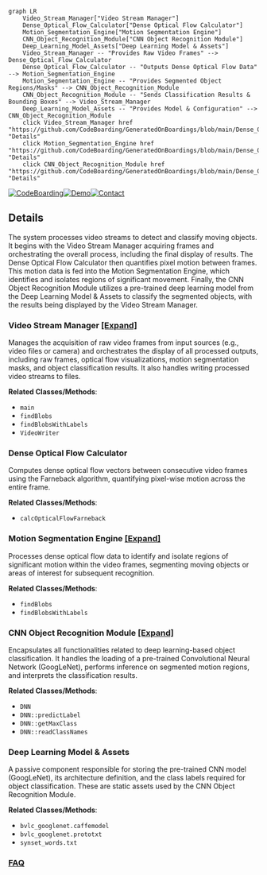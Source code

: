 ```mermaid
graph LR
    Video_Stream_Manager["Video Stream Manager"]
    Dense_Optical_Flow_Calculator["Dense Optical Flow Calculator"]
    Motion_Segmentation_Engine["Motion Segmentation Engine"]
    CNN_Object_Recognition_Module["CNN Object Recognition Module"]
    Deep_Learning_Model_Assets["Deep Learning Model & Assets"]
    Video_Stream_Manager -- "Provides Raw Video Frames" --> Dense_Optical_Flow_Calculator
    Dense_Optical_Flow_Calculator -- "Outputs Dense Optical Flow Data" --> Motion_Segmentation_Engine
    Motion_Segmentation_Engine -- "Provides Segmented Object Regions/Masks" --> CNN_Object_Recognition_Module
    CNN_Object_Recognition_Module -- "Sends Classification Results & Bounding Boxes" --> Video_Stream_Manager
    Deep_Learning_Model_Assets -- "Provides Model & Configuration" --> CNN_Object_Recognition_Module
    click Video_Stream_Manager href "https://github.com/CodeBoarding/GeneratedOnBoardings/blob/main/Dense_OpticalFlow_and_CNN_based_Motion_Segmentation_and_Object_Recognition/Video_Stream_Manager.md" "Details"
    click Motion_Segmentation_Engine href "https://github.com/CodeBoarding/GeneratedOnBoardings/blob/main/Dense_OpticalFlow_and_CNN_based_Motion_Segmentation_and_Object_Recognition/Motion_Segmentation_Engine.md" "Details"
    click CNN_Object_Recognition_Module href "https://github.com/CodeBoarding/GeneratedOnBoardings/blob/main/Dense_OpticalFlow_and_CNN_based_Motion_Segmentation_and_Object_Recognition/CNN_Object_Recognition_Module.md" "Details"
```

[![CodeBoarding](https://img.shields.io/badge/Generated%20by-CodeBoarding-9cf?style=flat-square)](https://github.com/CodeBoarding/GeneratedOnBoardings)[![Demo](https://img.shields.io/badge/Try%20our-Demo-blue?style=flat-square)](https://www.codeboarding.org/demo)[![Contact](https://img.shields.io/badge/Contact%20us%20-%20contact@codeboarding.org-lightgrey?style=flat-square)](mailto:contact@codeboarding.org)

## Details

The system processes video streams to detect and classify moving objects. It begins with the Video Stream Manager acquiring frames and orchestrating the overall process, including the final display of results. The Dense Optical Flow Calculator then quantifies pixel motion between frames. This motion data is fed into the Motion Segmentation Engine, which identifies and isolates regions of significant movement. Finally, the CNN Object Recognition Module utilizes a pre-trained deep learning model from the Deep Learning Model & Assets to classify the segmented objects, with the results being displayed by the Video Stream Manager.

### Video Stream Manager [[Expand]](./Video_Stream_Manager.md)
Manages the acquisition of raw video frames from input sources (e.g., video files or camera) and orchestrates the display of all processed outputs, including raw frames, optical flow visualizations, motion segmentation masks, and object classification results. It also handles writing processed video streams to files.


**Related Classes/Methods**:

- `main`
- `findBlobs`
- `findBlobsWithLabels`
- `VideoWriter`


### Dense Optical Flow Calculator
Computes dense optical flow vectors between consecutive video frames using the Farneback algorithm, quantifying pixel-wise motion across the entire frame.


**Related Classes/Methods**:

- `calcOpticalFlowFarneback`


### Motion Segmentation Engine [[Expand]](./Motion_Segmentation_Engine.md)
Processes dense optical flow data to identify and isolate regions of significant motion within the video frames, segmenting moving objects or areas of interest for subsequent recognition.


**Related Classes/Methods**:

- `findBlobs`
- `findBlobsWithLabels`


### CNN Object Recognition Module [[Expand]](./CNN_Object_Recognition_Module.md)
Encapsulates all functionalities related to deep learning-based object classification. It handles the loading of a pre-trained Convolutional Neural Network (GoogLeNet), performs inference on segmented motion regions, and interprets the classification results.


**Related Classes/Methods**:

- `DNN`
- `DNN::predictLabel`
- `DNN::getMaxClass`
- `DNN::readClassNames`


### Deep Learning Model & Assets
A passive component responsible for storing the pre-trained CNN model (GoogLeNet), its architecture definition, and the class labels required for object classification. These are static assets used by the CNN Object Recognition Module.


**Related Classes/Methods**:

- `bvlc_googlenet.caffemodel`
- `bvlc_googlenet.prototxt`
- `synset_words.txt`




### [FAQ](https://github.com/CodeBoarding/GeneratedOnBoardings/tree/main?tab=readme-ov-file#faq)